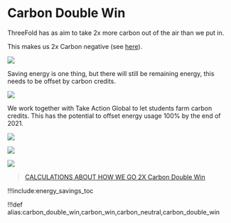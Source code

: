 # Carbon Double Win

ThreeFold has as aim to take 2x more carbon out of the air than we put in.

This makes us 2x Carbon negative (see [here](cloudunits_carbon_double_win)).

![](img/carbon_neutral_logo2.png)

Saving energy is one thing, but there will still be remaining energy, this needs to be offset by carbon credits.

![](img/carbon_neutral1.png)

We work together with Take Action Global to let students farm carbon credits. This has the potential to offset energy usage 100% by the end of 2021.

![](img/carbon_netural2.png)

![](img/carbon_neutral3.png)

![](img/carbon_neutral4.png)

> [CALCULATIONS ABOUT HOW WE GO 2X Carbon Double Win](cloudunits_carbon_double_win)

!!!include:energy_savings_toc

!!!def alias:carbon_double_win,carbon_win,carbon_neutral,carbon_double_win